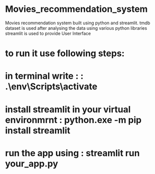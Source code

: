 # Movies_recommendation_system
Movies recommendation system built using python and streamlit. 
tmdb dataset is used
after analysing the data using various python libraries streamlit is used to provide User Interface 

# to run it use following steps:
#  in terminal write :                            :   .\env\Scripts\activate
#  install streamlit in your virtual environmrnt  :   python.exe -m pip install streamlit
#  run  the app using                             :  streamlit run your_app.py
